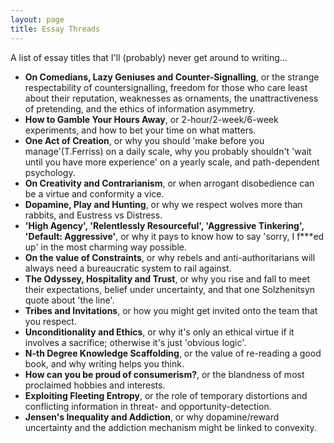 ```yaml
---
layout: page
title: Essay Threads
---
```


A list of essay titles that I'll (probably) never get around to writing...

* **On Comedians, Lazy Geniuses and Counter-Signalling**, or the strange respectability of countersignalling, freedom for those who care least about their reputation, weaknesses as ornaments, the unattractiveness of pretending, and the ethics of information asymmetry.
* **How to Gamble Your Hours Away**, or 2-hour/2-week/6-week experiments, and how to bet your time on what matters.
* **One Act of Creation**, or why you should 'make before you manage'(T.Ferriss) on a daily scale, why you probably shouldn't 'wait until you have more experience' on a yearly scale, and path-dependent psychology.
* **On Creativity and Contrarianism**, or when arrogant disobedience can be a virtue and conformity a vice.
* **Dopamine, Play and Hunting**, or why we respect wolves more than rabbits, and Eustress vs Distress.
* **'High Agency', 'Relentlessly Resourceful', 'Aggressive Tinkering', 'Default: Aggressive'**, or why it pays to know how to say 'sorry, I f\*\*\*ed up' in the most charming way possible.
* **On the value of Constraints**, or why rebels and anti-authoritarians will always need a bureaucratic system to rail against.
* **The Odyssey, Hospitality and Trust**, or why you rise and fall to meet their expectations, belief under uncertainty, and that one Solzhenitsyn quote about 'the line'. 
* **Tribes and Invitations**, or how you might get invited onto the team that you respect.
* **Unconditionality and Ethics**, or why it's only an ethical virtue if it involves a sacrifice; otherwise it's just 'obvious logic'.
* **N-th Degree Knowledge Scaffolding**, or the value of re-reading a good book, and why writing helps you think.
* **How can you be proud of consumerism?**, or the blandness of most proclaimed hobbies and interests.
* **Exploiting Fleeting Entropy**, or the role of temporary distortions and conflicting information in threat- and opportunity-detection.
* **Jensen's Inequality and Addiction**, or why dopamine/reward uncertainty and the addiction mechanism might be linked to convexity.

